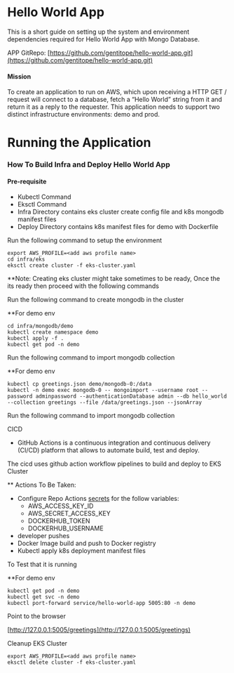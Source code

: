 
# Hello World App

This is a short guide on setting up the system and environment dependencies
required for Hello World App with Mongo Database.

APP GitRepo: [https://github.com/gentitope/hello-world-app.git](https://github.com/gentitope/hello-world-app.git)

#### **Mission**

To create an application to run on AWS, which upon receiving a HTTP GET /
request will connect to a database, fetch a “Hello World” string from it and return it as a reply to
the requester. This application needs to support two distinct infrastructure environments: demo and
prod.


# Running the Application

### How To Build Infra and Deploy Hello World App

#### Pre-requisite
* Kubectl Command
* Eksctl Command
* Infra Directory contains eks cluster create config file and k8s mongodb manifest files
* Deploy Directory contains k8s manifest files for demo with Dockerfile


Run the following command to setup the environment
```
export AWS_PROFILE=<add aws profile name>
cd infra/eks
eksctl create cluster -f eks-cluster.yaml
```
**Note: Creating eks cluster might take sometimes to be ready, Once the its ready then proceed with the following commands

Run the following command to create mongodb in the cluster

**For demo env
```
cd infra/mongodb/demo
kubectl create namespace demo
kubectl apply -f .
kubectl get pod -n demo
```

Run the following command to import mongodb collection

**For demo env
```
kubectl cp greetings.json demo/mongodb-0:/data
kubectl -n demo exec mongodb-0 -- mongoimport --username root --password adminpassword --authenticationDatabase admin --db hello_world --collection greetings --file /data/greetings.json --jsonArray
```

Run the following command to import mongodb collection


CICD

- GitHub Actions is a continuous integration and continuous delivery (CI/CD) platform that allows to automate build, test and deploy.

The cicd uses github action workflow pipelines to build and deploy to EKS Cluster

** Actions To Be Taken:
  * Configure Repo Actions [secrets](https://github.com/gentitope/hello-world-app/settings/secrets/actions) for the follow variables: 
    - AWS_ACCESS_KEY_ID
    - AWS_SECRET_ACCESS_KEY
    - DOCKERHUB_TOKEN
    - DOCKERHUB_USERNAME
  * developer pushes
  * Docker Image build and push to Docker registry
  * Kubectl apply k8s deployment manifest files

To Test that it is running

**For demo env

```
kubectl get pod -n demo
kubectl get svc -n demo
kubectl port-forward service/hello-world-app 5005:80 -n demo
```

Point to the browser

[http://127.0.0.1:5005/greetings](http://127.0.0.1:5005/greetings)

Cleanup EKS Cluster

```
export AWS_PROFILE=<add aws profile name>
eksctl delete cluster -f eks-cluster.yaml
```